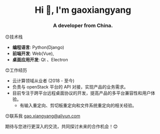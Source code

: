 <h1 align="center">Hi 👋, I'm gaoxiangyang</h1>
<h3 align="center">A developer from China.</h3>

😊技术栈
- **编程语言**: Python(Django) 
- **前端开发**: Web(Vue), 
- **桌面应用开发**: Qt 、Electron

😊工作经历
- 云计算领域从业者 (2018 - 至今)
- 负责与 openStack 平台的 API 对接，实现产品的业务需求。
- 目前专注于跨平台远程桌面协议的开发，提高产品的多平台兼容性和用户体验。
  - 有输入重定向、剪切板重定向和文件系统重定向的相关经验。

😊联系我 gao.xiangyang@aliyun.com

期待与您进行更深入的交流，共同探讨未来的合作机会！😊
